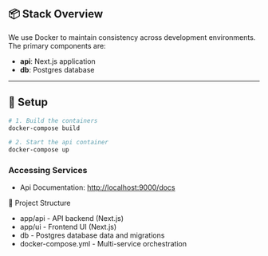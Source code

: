 ## 📦 Stack Overview

We use Docker to maintain consistency across development environments. The primary components are:

- **api**: Next.js application
- **db**: Postgres database

---

## 🔧 Setup

```bash
# 1. Build the containers
docker-compose build

# 2. Start the api container
docker-compose up
```

### Accessing Services

- Api Documentation: [http://localhost:9000/docs](http://localhost:9000/api)

📁 Project Structure

- app/api - API backend (Next.js)
- app/ui - Frontend UI (Next.js)
- db - Postgres database data and migrations
- docker-compose.yml - Multi-service orchestration
